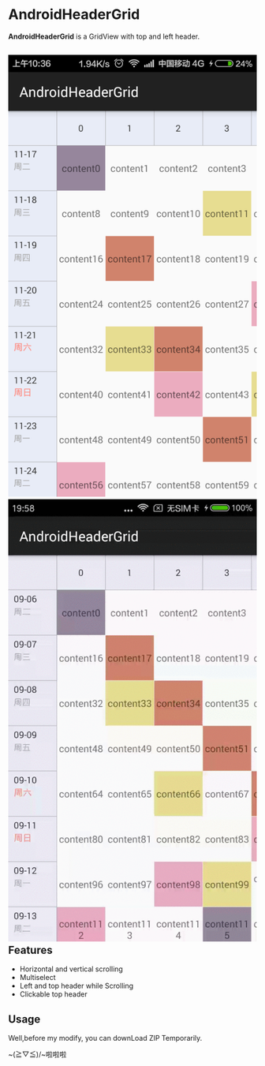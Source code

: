 # AndroidHeaderGrid
**AndroidHeaderGrid** is a GridView with top and left header.

![](images/device-2015-11-17-103626.png)
![](images/device-2016-09-06-195906.gif)
Features
------------
* Horizontal and vertical scrolling
* Multiselect
* Left and top header while Scrolling
* Clickable top header


Usage
---------

Well,before my modify, you can downLoad ZIP Temporarily.

~(≧▽≦)/~啦啦啦
